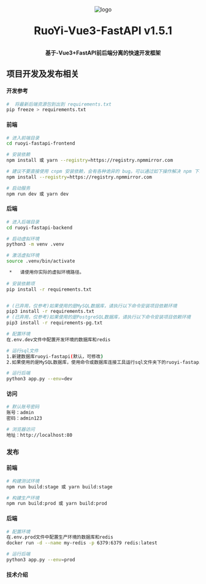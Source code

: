 <p align="center">
	<img alt="logo" src="https://oscimg.oschina.net/oscnet/up-d3d0a9303e11d522a06cd263f3079027715.png">
</p>
<h1 align="center" style="margin: 30px 0 30px; font-weight: bold;">RuoYi-Vue3-FastAPI v1.5.1</h1>
<h4 align="center">基于-Vue3+FastAPI前后端分离的快速开发框架</h4>

## 项目开发及发布相关

#### 开发参考
``` bash
#  将最新后端资源包到出到 requirements.txt
pip freeze > requirements.txt
```

#### 前端
```bash
# 进入前端目录
cd ruoyi-fastapi-frontend

# 安装依赖
npm install 或 yarn --registry=https://registry.npmmirror.com

# 建议不要直接使用 cnpm 安装依赖，会有各种诡异的 bug。可以通过如下操作解决 npm 下载速度慢的问题
npm install --registry=https://registry.npmmirror.com

# 启动服务
npm run dev 或 yarn dev
```

#### 后端
```bash
# 进入后端目录
cd ruoyi-fastapi-backend

# 启动虚拟环境
python3 -m venv .venv

# 激活虚拟环境
source .venv/bin/activate

 *   请使用你实际的虚拟环境路径。
 
# 安装依赖项
pip install -r requirements.txt


# (已弃用，仅参考)如果使用的是MySQL数据库，请执行以下命令安装项目依赖环境
pip3 install -r requirements.txt
# (已弃用，仅参考)如果使用的是PostgreSQL数据库，请执行以下命令安装项目依赖环境
pip3 install -r requirements-pg.txt

# 配置环境
在.env.dev文件中配置开发环境的数据库和redis

# 运行sql文件
1.新建数据库ruoyi-fastapi(默认，可修改)
2.如果使用的是MySQL数据库，使用命令或数据库连接工具运行sql文件夹下的ruoyi-fastapi.sql；如果使用的是PostgreSQL数据库，使用命令或数据库连接工具运行sql文件夹下的ruoyi-fastapi-pg.sql

# 运行后端
python3 app.py --env=dev
```

#### 访问
```bash
# 默认账号密码
账号：admin
密码：admin123

# 浏览器访问
地址：http://localhost:80
```

### 发布

#### 前端
```bash
# 构建测试环境
npm run build:stage 或 yarn build:stage

# 构建生产环境
npm run build:prod 或 yarn build:prod
```

#### 后端
```bash
# 配置环境
在.env.prod文件中配置生产环境的数据库和redis
docker run -d --name my-redis -p 6379:6379 redis:latest

# 运行后端
python3 app.py --env=prod
```

#### 技术介绍





